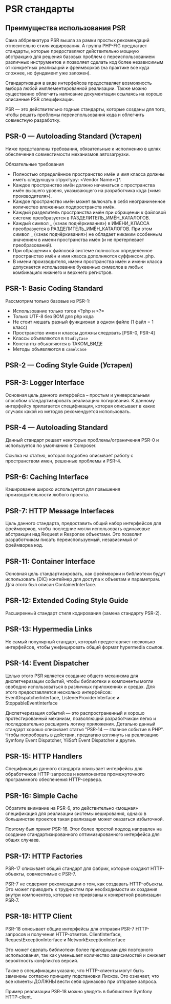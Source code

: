 # PSR стандарты

## Преимущества использования PSR

Сама аббревиатура PSR вышла за рамки простых рекомендаций относительно стиля кодирования. А группа PHP-FIG предлагает стандарты, которые предоставляют действительно мощную абстракцию для решения базовых проблем с переиспользованием различных инструментов и позволяет сделать код более независимым от конкретных реализаций и фреймворков (на практике все куда сложнее, но фундамент уже заложен).

Стандартизация в виде интерфейсов предоставляет возможность выбора любой имплементированной реализации. Также можно существенно облегчить написание документации ссылаясь на хорошо описанные PSR спецификации.

PSR — это действительно годные стандарты, которые созданы для того, чтобы решать проблемы переиспользования кода и облегчить совместную разработку.

## PSR-0 — Autoloading Standard (Устарел)

Ниже представлены требования, обязательные к исполнению в целях обеспечения совместимости механизмов автозагрузки.

Обязательные требования

* Полностью определённое пространство имён и имя класса должны иметь следующую структуру: \<Vendor Name>\(<Namespace>\)*<Class Name>.
* Каждое пространство имён должно начинаться с пространства имён высшего уровня, указывающего на разработчика кода («имя производителя»).
* Каждое пространство имён может включать в себя неограниченное количество вложенных подпространств имён.
* Каждый разделитель пространства имён при обращении к файловой системе преобразуется в РАЗДЕЛИТЕЛЬ_ИМЁН_КАТАЛОГОВ.
* Каждый символ _ («знак подчёркивания») в ИМЕНИ_КЛАССА преобразуется в РАЗДЕЛИТЕЛЬ_ИМЁН_КАТАЛОГОВ. При этом символ _ («знак подчёркивания») не обладает никаким особенным значением в имени пространства имён (и не претерпевает преобразований).
* При обращении к файловой системе полностью определённое пространство имён и имя класса дополняются суффиксом .php.
* В имени производителя, имени пространства имён и имени класса допускается использование буквенных символов в любых комбинациях нижнего и верхнего регистров.


## PSR-1: Basic Coding Standard

Рассмотрим только базовые из PSR-1:

* Использование только тэгов <?php и <?=
* Только UTF-8 без BOM для php кода
* Не стоит мешать разный функционал в одном файле (1 файл = 1 класс)
* Пространство имен и классы должны следовать [PSR-0, PSR-4]
* Классы объявляются в `StudlyCase`
* Константы объявляются в ТАКОМ_ВИДЕ
* Методы объявляются в `camelCase`

## PSR-2 — Coding Style Guide (Устарел)

## PSR-3: Logger Interface

Основная цель данного интерфейса – простым и универсальным способом стандартизировать реализацию логирования. К данному интерфейсу прилагается спецификация, которая описывает в каких случаях какой из методов рекомендуется использовать.

## PSR-4 — Autoloading Standard

Данный стандарт решает некоторые проблемы/ограничения PSR-0 и используется по умолчанию в Composer.

Ссылка на статью, которая подробно описывает работу с пространством имен, решенные проблемы и PSR-4.

## PSR-6: Caching Interface

Кэширование широко используется для повышения производительности любого проекта.

## PSR-7: HTTP Message Interfaces

Цель данного стандарта, предоставить общий набор интерфейсов для фреймворков, чтобы последние могли использовать одинаковые абстракции над Request и Response объектами. Это позволит разработчикам писать переиспользуемый, независимый от фреймворка код.

## PSR-11: Container Interface
Основная цель стандартизировать, как фреймворки и библиотеки будут использовать (DIC) контейнер для доступа к объектам и параметрам. Для этого был описан ContainerInterface.

## PSR-12: Extended Coding Style Guide

Расширенный стандарт стиля кодирования (замена стандарту PSR-2). 

## PSR-13: Hypermedia Links

Не самый популярный стандарт, который предоставляет несколько интерфейсов, чтобы унифицировать общий формат hypermedia ссылок.

## PSR-14: Event Dispatcher

Целью этого PSR является создание общего механизма для диспетчеризации событий, чтобы библиотеки и компоненты могли свободно использоваться в различных приложениях и средах. Для этого предоставляется несколько интерфейсов:
EventDispatcherInterface, ListenerProviderInterface и StoppableEventInterface

Диспетчеризация событий — это распространенный и хорошо протестированный механизм, позволяющий разработчикам легко и последовательно расширять логику приложения. Детально данный стандарт хорошо описывает статья "PSR-14 — главное событие в PHP".
Чтобы попробовать в действии, предлагаю взглянуть на реализацию Symfony Event Dispatcher, YiiSoft Event Dispatcher и другие.

## PSR-15: HTTP Handlers

Спецификация данного стандарта описывает интерфейсы для обработчиков HTTP-запросов
и компонентов промежуточного программного обеспечения HTTP-сервера.

## PSR-16: Simple Cache

Обратите внимание на PSR-6, это действительно «мощная» спецификация для реализации системы кеширования, однако в большинстве проектов такая реализация может оказаться избыточной.

Поэтому был принят PSR-16. Этот более простой подход направлен на создание стандартизированного оптимизированного интерфейса для общих случаев. 

## PSR-17: HTTP Factories

PSR-17 описывает общий стандарт для фабрик, которые создают HTTP-объекты, совместимые с PSR-7.

PSR-7 не содержит рекомендации о том, как создавать HTTP-объекты. Это может приводить к трудностям при необходимости их создания внутри компонентов, которые не привязаны к конкретной реализации PSR-7.

## PSR-18: HTTP Client

PSR-18 описывает общие интерфейсы для отправки PSR-7 HTTP-запросов и получения HTTP-ответов.
ClientInterface, RequestExceptionInterface и NetworkExceptionInterface

Это может сделать библиотеки более пригодными для повторного использования, так как уменьшает количество зависимостей и снижает вероятность конфликтов версий.

Также в спецификации указано, что HTTP-клиенты могут быть заменены согласно принципу подстановки Лисков. Это означает, что все клиенты ДОЛЖНЫ вести себя одинаково при отправке запроса.

Пример реализации PSR-18 можно увидеть в библиотеке Symfony HTTP-client.
